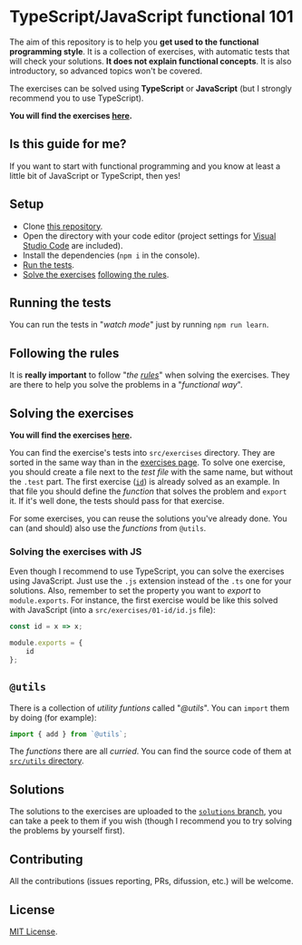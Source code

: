 # TypeScript/JavaScript functional 101

The aim of this repository is to help you **get used to the functional programming style**. It is a collection of exercises, with automatic tests that will check your solutions. **It does not explain functional concepts**. It is also introductory, so advanced topics won't be covered.

The exercises can be solved using **TypeScript** or **JavaScript** (but I strongly recommend you to use TypeScript).

**You will find the exercises [here](./exercises.md).**

## Is this guide for me?

If you want to start with functional programming and you know at least a little bit of JavaScript or TypeScript, then yes!

## Setup

* Clone [this repository](https://github.com/dggluz/fp-101).
* Open the directory with your code editor (project settings for [Visual Studio Code](https://code.visualstudio.com/) are included).
* Install the dependencies (`npm i` in the console).
* [Run the tests](#running-the-tests).
* [Solve the exercises](#solving-the-exercises) [following the rules](#following-the-rules).

## Running the tests

You can run the tests in "_watch mode_" just by running `npm run learn`.

## Following the rules

It is **really important** to follow "_the [rules](./rules.md)_" when solving the exercises. They are there to help you solve the problems in a "_functional way_".

## Solving the exercises

**You will find the exercises [here](./exercises.md).**

You can find the exercise's tests into `src/exercises` directory. They are sorted in the same way than in the [exercises page](./exercises.md). To solve one exercise, you should create a file next to the _test file_ with the same name, but without the `.test` part. The first exercise ([`id`](./src/exercises/01-id)) is already solved as an example. In that file you should define the _function_ that solves the problem and `export` it. If it's well done, the tests should pass for that exercise.

For some exercises, you can reuse the solutions you've already done. You can (and should) also use the _functions_ from `@utils`.

### Solving the exercises with JS

Even though I recommend to use TypeScript, you can solve the exercises using JavaScript. Just use the `.js` extension instead of the `.ts` one for your solutions. Also, remember to set the property you want to _export_ to `module.exports`. For instance, the first exercise would be like this solved with JavaScript (into a `src/exercises/01-id/id.js` file):

```javascript
const id = x => x;

module.exports = {
	id
};
```

## `@utils`

There is a collection of _utility funtions_ called "_@utils_". You can `import` them by doing (for example):

```typescript
import { add } from `@utils`;
```

The _functions_ there are all _curried_. You can find the source code of them at [`src/utils` directory](./src/utils).

## Solutions

The solutions to the exercises are uploaded to the [`solutions` branch](https://github.com/dggluz/fp-101/tree/solutions), you can take a peek to them if you wish (though I recommend you to try solving the problems by yourself first).

## Contributing

All the contributions (issues reporting, PRs, difussion, etc.) will be welcome.

## License

[MIT License](./LICENSE).
